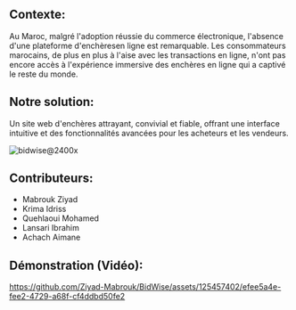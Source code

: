 ## Contexte:
Au Maroc, malgré l'adoption réussie du commerce électronique, l'absence d'une plateforme d'enchèresen ligne est remarquable. Les consommateurs marocains, de plus en plus à l'aise avec les transactions en ligne, n'ont pas encore accès à l'expérience immersive des enchères en ligne qui a captivé le reste du monde.

## Notre solution:
Un site web d'enchères attrayant, convivial et fiable, offrant une interface intuitive et des fonctionnalités avancées pour les acheteurs et les vendeurs.

![bidwise@2400x](https://github.com/Ziyad-Mabrouk/BidWise/assets/125457402/cd35496d-dfe0-44b7-95bf-386a8b995581)

## Contributeurs:
- Mabrouk Ziyad
- Krima Idriss
- Quehlaoui Mohamed
- Lansari Ibrahim
- Achach Aimane

## Démonstration (Vidéo):

https://github.com/Ziyad-Mabrouk/BidWise/assets/125457402/efee5a4e-fee2-4729-a68f-cf4ddbd50fe2
